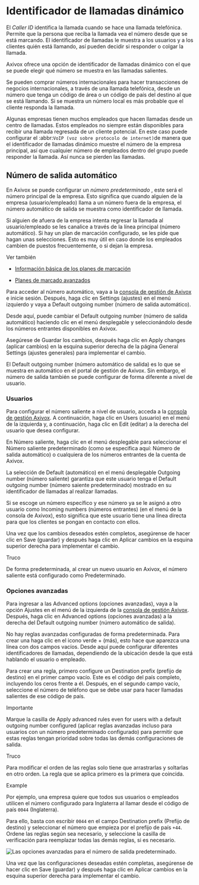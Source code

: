 # Identificador de llamadas dinámico

El _Caller ID_ identifica la llamada cuando se hace una llamada telefónica.
Permite que la persona que reciba la llamada vea el número desde que se está
marcando. El identificador de llamadas le muestra a los usuarios y a los
clientes quién está llamando, así pueden decidir si responder o colgar la
llamada.

Axivox ofrece una opción de identificador de llamadas dinámico con el que se
puede elegir qué número se muestra en las llamadas salientes.

Se pueden comprar números internacionales para hacer transacciones de negocios
internacionales, a través de una llamada telefónica, desde un número que tenga
un código de área o un código de país del destino al que se está llamando. Si
se muestra un número local es más probable que el cliente responda la llamada.

Algunas empresas tienen muchos empleados que hacen llamadas desde un centro de
llamadas. Estos empleados no siempre están disponibles para recibir una
llamada regresada de un cliente potencial. En este caso puede configurar el
:abbr:`VoIP (voz sobre protocolo de internet)`de manera que el identificador
de llamadas dinámico muestre el número de la empresa principal, así que
cualquier número de empleados dentro del grupo puede responder la llamada. Así
nunca se pierden las llamadas.

## Número de salida automático

En Axivox se puede configurar un _número predeterminado_ , este será el número
principal de la empresa. Esto significa que cuando alguien de la empresa
(usuario/empleado) llama a un número fuera de la empresa, el número automático
de salida se muestra como identificador de llamada.

Si alguien de afuera de la empresa intenta regresar la llamada al
usuario/empleado se les canalice a través de la línea principal (número
automático). Si hay un plan de marcación configurado, se les pide que hagan
unas selecciones. Esto es muy útil en caso donde los empleados cambien de
puestos frecuentemente, o si dejan la empresa.

Ver también

  * [Información básica de los planes de marcación](dial_plan_basics.html)

  * [Planes de marcado avanzados](dial_plan_advanced.html)

Para acceder al número automático, vaya a la [consola de gestión de
Axivox](https://manage.axivox.com) e inicie sesión. Después, haga clic en
Settings (ajustes) en el menú izquierdo y vaya a Default outgoing number
(número de salida automático).

Desde aquí, puede cambiar el Default outgoing number (número de salida
automático) haciendo clic en el menú desplegable y seleccionándolo desde los
números entrantes disponibles en Axivox.

Asegúrese de Guardar los cambios, después haga clic en Apply changes (aplicar
cambios) en la esquina superior derecha de la página General Settings (ajustes
generales) para implementar el cambio.

El Default outgoing number (número automático de salida) es lo que se muestra
en automático en el portal de gestión de Axivox. Sin embargo, el número de
salida también se puede configurar de forma diferente a nivel de usuario.

### Usuarios

Para configurar el número saliente a nivel de usuario, acceda a la [consola de
gestión Axivox](https://manage.axivox.com). A continuación, haga clic en Users
(usuario) en el menú de la izquierda y, a continuación, haga clic en Edit
(editar) a la derecha del usuario que desea configurar.

En Número saliente, haga clic en el menú desplegable para seleccionar el
Número saliente predeterminado (como se especifica aquí: Número de salida
automático) o cualquiera de los números entrantes de la cuenta de Axivox.

La selección de Default (automático) en el menú desplegable Outgoing number
(número saliente) garantiza que este usuario tenga el Default outgoing number
(número saiente predeterminado) mostrado en su identificador de llamadas al
realizar llamadas.

Si se escoge un número específico y ese número ya se le asignó a otro usuario
como Incoming numbers (números entrantes) (en el menú de la consola de
Axivox), esto significa que este usuario tiene una línea directa para que los
clientes se pongan en contacto con ellos.

Una vez que los cambios deseados estén completos, asegúrense de hacer clic en
Save (guardar) y después haga clic en Aplicar cambios en la esquina superior
derecha para implementar el cambio.

Truco

De forma predeterminada, al crear un nuevo usuario en Axivox, el número
saliente está configurado como Predeterminado.

### Opciones avanzadas

Para ingresar a las Advanced options (opciones avanzadas), vaya a la opción
Ajustes en el menú de la izquierda de la [consola de gestión
Axivox](https://manage.axivox.com). Después, haga clic en Advanced options
(opciones avanzadas) a la derecha del Default outgoing number (número
automático de salida).

No hay reglas avanzadas configuradas de forma predeterminada. Para crear una
haga clic en el icono verde \+ (más), esto hace que aparezca una línea con dos
campos vacíos. Desde aquí puede configurar diferentes identificadores de
llamadas, dependiendo de la ubicación desde la que está hablando el usuario o
empleado.

Para crear una regla, primero configure un Destination prefix (prefijo de
destino) en el primer campo vacío. Este es el código del país completo,
incluyendo los ceros frente a él. Después, en el segundo campo vacío,
seleccione el número de teléfono que se debe usar para hacer llamadas
salientes de ese código de país.

Importante

Marque la casilla de Apply advanced rules even for users with a default
outgoing number configured (aplicar reglas avanzadas incluso para usuarios con
un número predeterminado configurado) para permitir que estas reglas tengan
prioridad sobre todas las demás configuraciones de salida.

Truco

Para modificar el orden de las reglas solo tiene que arrastrarlas y soltarlas
en otro orden. La regla que se aplica primero es la primera que coincida.

Example

Por ejemplo, una empresa quiere que todos sus usuarios o empleados utilicen el
número configurado para Inglaterra al llamar desde el código de país `0044`
(Inglaterra).

Para ello, basta con escribir `0044` en el campo Destination prefix (Prefijo
de destino) y seleccionar el número que empieza por el prefijo de país `+44`.
Ordene las reglas según sea necesario, y seleccione la casilla de verificación
para reemplazar todas las demás reglas, si es necesario.

![Las opciones avanzadas para el número de salida
predeterminado.](../../../../_images/advanced-callerid.png)

Una vez que las configuraciones deseadas estén completas, asegúrense de hacer
clic en Save (guardar) y después haga clic en Aplicar cambios en la esquina
superior derecha para implementar el cambio.

